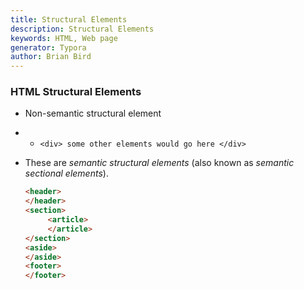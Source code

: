 ```yaml
---
title: Structural Elements
description: Structural Elements
keywords: HTML, Web page
generator: Typora
author: Brian Bird
---
```

### HTML Structural Elements 

- Non-semantic structural element

- - `<div> some other elements would go here </div>`

- These are *semantic structural elements* (also known as *semantic sectional elements*).

  ```html
  <header>
  </header>
  <section>
       <article>
       </article>
  </section>
  <aside>
  </aside>
  <footer>
  </footer>
  ```

